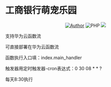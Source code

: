# 工商银行萌宠乐园

<p align="center">
    <a href="https://github.com/raindrop-hb"><img alt="Author" src="https://img.shields.io/badge/author-raindrop-blueviolet"/></a>
    <img alt="PHP" src="https://img.shields.io/badge/code-Python-success"/>
    <img src="https://github-visitor-badge.glitch.me/badge?page_id=ghmcly"/>
</p>
支持华为云函数流

可直接部署在华为云函数流

函数执行入口填：index.main_handler

触发器用定时触发器-cron表达式：0 30 08 * * ?

每天8:30执行
